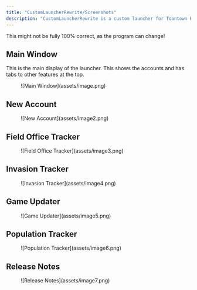 ```yaml
---
title: "CustomLauncherRewrite/Screenshots"
description: "CustomLauncherRewrite is a custom launcher for Toontown Rewritten written in Java."
---
```

This might not be fully 100% correct, as the program can change!

## Main Window

This is the main display of the launcher. This shows the accounts and has tabs to other features at the top.

<figure markdown="span">
  ![Main Window](assets/image.png)
</figure>

## New Account
<figure markdown="span">
  ![New Account](assets/image2.png)
</figure>

## Field Office Tracker
<figure markdown="span">
  ![Field Office Tracker](assets/image3.png)
</figure>

## Invasion Tracker
<figure markdown="span">
  ![Invasion Tracker](assets/image4.png)
</figure>

## Game Updater
<figure markdown="span">
  ![Game Updater](assets/image5.png)
</figure>

## Population Tracker
<figure markdown="span">
  ![Population Tracker](assets/image6.png)
</figure>

## Release Notes
<figure markdown="span">
  ![Release Notes](assets/image7.png)
</figure>